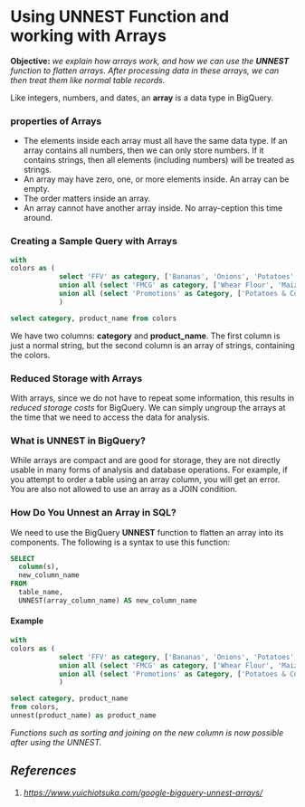 # Using UNNEST Function and working with Arrays
__Objective:__ _we explain how arrays work, and how we can use the __UNNEST__ function to flatten arrays. After processing data in these arrays, we can then treat them like normal table records._

Like integers, numbers, and dates, an __array__ is a data type in BigQuery. 
### properties of Arrays
* The elements inside each array must all have the same data type. If an array contains all numbers, then we can only store numbers. If it contains strings, then all elements (including numbers) will be treated as strings.
* An array may have zero, one, or more elements inside. An array can be empty.
* The order matters inside an array.
* An array cannot have another array inside. No array-ception this time around.


### Creating a Sample Query with Arrays
```sql
with
colors as (
            select 'FFV' as category, ['Bananas', 'Onions', 'Potatoes', 'Tomatoes'] as product_name
            union all (select 'FMCG' as category, ['Whear Flour', 'Maize Flour'] as product_name)
            union all (select 'Promotions' as Category, ['Potatoes & Cooking Oil'] as product_name)
            )

select category, product_name from colors
```
We have two columns: __category__ and __product_name__. The first column is just a normal string, but the second column is an array of strings, containing the colors.

### Reduced Storage with Arrays
With arrays, since we do not have to repeat some information, this results in _reduced storage costs_ for BigQuery. We can simply ungroup the arrays at the time that we need to access the data for analysis.

### What is UNNEST in BigQuery?
While arrays are compact and are good for storage, they are not directly usable in many forms of analysis and database operations. For example, if you attempt to order a table using an array column, you will get an error. You are also not allowed to use an array as a JOIN condition.

### How Do You Unnest an Array in SQL?
We need to use the BigQuery __UNNEST__ function to flatten an array into its components. The following is a syntax to use this function:
```sql
SELECT 
  column(s),
  new_column_name
FROM 
  table_name,
  UNNEST(array_column_name) AS new_column_name
```
#### Example
```sql
with
colors as (
            select 'FFV' as category, ['Bananas', 'Onions', 'Potatoes', 'Tomatoes'] as product_name
            union all (select 'FMCG' as category, ['Whear Flour', 'Maize Flour'] as product_name)
            union all (select 'Promotions' as Category, ['Potatoes & Cooking Oil'] as product_name)
            )

select category, product_name 
from colors, 
unnest(product_name) as product_name
```
_Functions such as sorting and joining on the new column is now possible after using the UNNEST._


## _References_
1. _https://www.yuichiotsuka.com/google-bigquery-unnest-arrays/_
